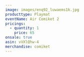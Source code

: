 ```yaml
---
image: images/enq92_luwaems1k.jpg
producttype: Playmat
eventName: Air Comiket 2
pricings:
  - quantity: 1
    price: 65
onsale: true
asin: vVXlQhw-4
merchandise: comiket
---
```

